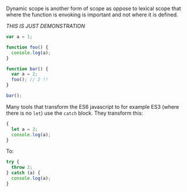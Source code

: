 Dynamic scope is another form of scope as oppose to lexical scope that where the function is envoking is important and not where it is defined.

_THIS IS JUST DEMONSTRATION_

```js
var a = 1;

function foo() {
  console.log(a);
}

function bar() {
  var a = 2;
  foo(); // 2 !!
}

bar();
```

Many tools that transform the ES6 javascript to for example ES3 (where there is no `let`) use the `catch` block. They transform this:

```js
{
  let a = 2;
  console.log(a);
}
```

To:

```js
try {
  throw 2;
} catch (a) {
  console.log(a);
}
```
